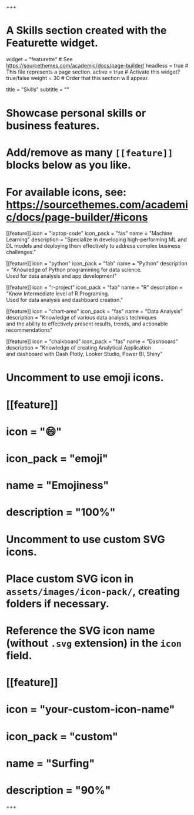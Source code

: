 +++
# A Skills section created with the Featurette widget.
widget = "featurette"  # See https://sourcethemes.com/academic/docs/page-builder/
headless = true  # This file represents a page section.
active = true  # Activate this widget? true/false
weight = 30  # Order that this section will appear.

title = "Skills"
subtitle = ""

# Showcase personal skills or business features.
# 
# Add/remove as many `[[feature]]` blocks below as you like.
# 
# For available icons, see: https://sourcethemes.com/academic/docs/page-builder/#icons

[[feature]]
  icon = "laptop-code"
  icon_pack = "fas"
  name = "Machine Learning"
  description = "Specialize in developing high-performing ML and DL models and deploying them effectively to address complex business challenges."

[[feature]]
  icon = "python"
  icon_pack = "fab"
  name = "Python"
  description = "Knowledge of Python programming for data science.<br> Used for data analysis and app development" 
  

[[feature]]
  icon = "r-project"
  icon_pack = "fab"
  name = "R"
  description = "Know Intermediate level of R Programing.<br> Used for data analysis and dashboard creation."
  
  
[[feature]]
  icon = "chart-area"
  icon_pack = "fas"
  name = "Data Analysis"
  description = "Knowledge of various data analysis techniques <br> and the ability to effectively present results, trends, and actionable recommendations"  

[[feature]]
  icon = "chalkboard"
  icon_pack = "fas"
  name = "Dashboard"
  description = "Knowledge of creating  Analytical Application <br> and dashboard with Dash Plotly, Looker Studio, Power BI, Shiny"  



# Uncomment to use emoji icons.
# [[feature]]
#  icon = ":smile:"
#  icon_pack = "emoji"
#  name = "Emojiness"
#  description = "100%"  

# Uncomment to use custom SVG icons.
# Place custom SVG icon in `assets/images/icon-pack/`, creating folders if necessary.
# Reference the SVG icon name (without `.svg` extension) in the `icon` field.
# [[feature]]
#  icon = "your-custom-icon-name"
#  icon_pack = "custom"
#  name = "Surfing"
#  description = "90%"

+++

